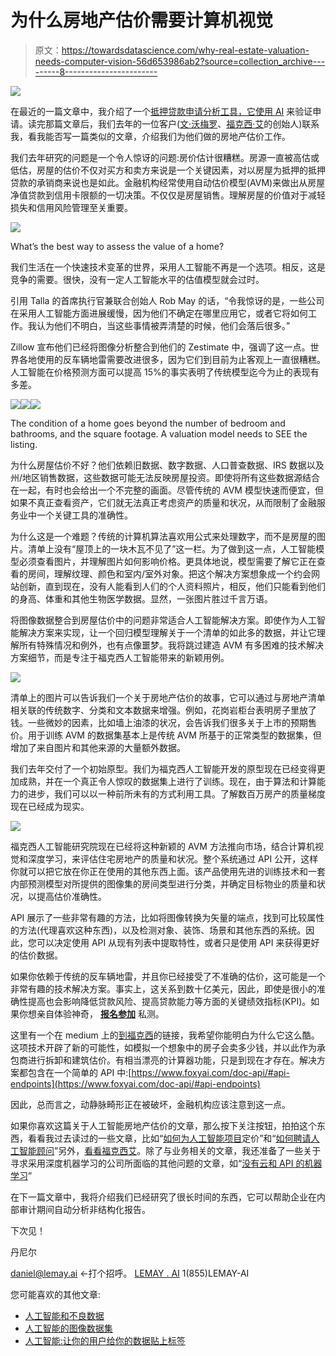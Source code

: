 # 为什么房地产估价需要计算机视觉

> 原文：<https://towardsdatascience.com/why-real-estate-valuation-needs-computer-vision-56d653986ab2?source=collection_archive---------8----------------------->

![](img/1fa7f92853bd23de0349560119aef32c.png)

在最近的一篇文章中，我介绍了一个[抵押贷款申请分析工具，它使用 AI](/what-can-we-learn-from-42-5-million-mortgage-loan-applications-990656750009) 来验证申请。读完那篇文章后，我们去年的一位客户([文·沃梅罗](https://medium.com/be-the-fox)、[福克西·艾](https://www.foxyai.com)的创始人)联系我，看我能否写一篇类似的文章，介绍我们为他们做的房地产估价工作。

我们去年研究的问题是一个令人惊讶的问题:房价估计很糟糕。房源一直被高估或低估，房屋的估价不仅对买方和卖方来说是一个关键因素，对以房屋为抵押的抵押贷款的承销商来说也是如此。金融机构经常使用自动估价模型(AVM)来做出从房屋净值贷款到信用卡限额的一切决策。不仅仅是房屋销售。理解房屋的价值对于减轻损失和信用风险管理至关重要。

![](img/c8fb3295490def3c0ebc9f25c1178254.png)

What’s the best way to assess the value of a home?

我们生活在一个快速技术变革的世界，采用人工智能不再是一个选项。相反，这是竞争的需要。很快，没有一定人工智能水平的估值模型就会过时。

引用 Talla 的首席执行官兼联合创始人 Rob May 的话，“令我惊讶的是，一些公司在采用人工智能方面进展缓慢，因为他们不确定在哪里应用它，或者它将如何工作。我认为他们不明白，当这些事情被弄清楚的时候，他们会落后很多。”

Zillow 宣布他们已经将图像分析整合到他们的 Zestimate 中，强调了这一点。世界各地使用的反车辆地雷需要改进很多，因为它们到目前为止客观上一直很糟糕。人工智能在价格预测方面可以提高 15%的事实表明了传统模型迄今为止的表现有多差。

![](img/24689243a88e35a328ba6ba1a487c0da.png)![](img/fb16ad8d772c2ccf6cc61e197169cf8a.png)![](img/1deb280606fc04b409d6e4e070345f8f.png)

The condition of a home goes beyond the number of bedroom and bathrooms, and the square footage. A valuation model needs to SEE the listing.

为什么房屋估价不好？他们依赖旧数据、数字数据、人口普查数据、IRS 数据以及州/地区销售数据，这些数据可能无法反映房屋投资。即使将所有这些数据源结合在一起，有时也会给出一个不完整的画面。尽管传统的 AVM 模型快速而便宜，但如果不真正查看资产，它们就无法真正考虑资产的质量和状况，从而限制了金融服务业中一个关键工具的准确性。

为什么这是一个难题？传统的计算机算法喜欢用公式来处理数字，而不是房屋的图片。清单上没有“屋顶上的一块木瓦不见了”这一栏。为了做到这一点，人工智能模型必须查看图片，并理解图片如何影响价格。更具体地说，模型需要了解它正在查看的房间，理解纹理、颜色和室内/室外对象。把这个解决方案想象成一个约会网站创新，直到现在，没有人能看到人们的个人资料照片，相反，他们只能看到他们的身高、体重和其他生物医学数据。显然，一张图片胜过千言万语。

将图像数据整合到房屋估价中的问题非常适合人工智能解决方案。即使作为人工智能解决方案来实现，让一个回归模型理解关于一个清单的如此多的数据，并让它理解所有特殊情况和例外，也有点像噩梦。我将跳过建造 AVM 有多困难的技术解决方案细节，而是专注于福克西人工智能带来的新颖用例。

![](img/0b22e23743ec1272f354d5bc5ee05db1.png)

清单上的图片可以告诉我们一个关于房地产估价的故事，它可以通过与房地产清单相关联的传统数字、分类和文本数据来增强。例如，花岗岩柜台表明房子里放了钱。一些微妙的因素，比如墙上油漆的状况，会告诉我们很多关于上市的预期售价。用于训练 AVM 的数据集基本上是传统 AVM 所基于的正常类型的数据集，但增加了来自图片和其他来源的大量额外数据。

我们去年交付了一个初始原型。我们为福克西人工智能开发的原型现在已经变得更加成熟，并在一个真正令人惊叹的数据集上进行了训练。现在，由于算法和计算能力的进步，我们可以以一种前所未有的方式利用工具。了解数百万房产的质量梯度现在已经成为现实。

![](img/b97a85e4524da62481acb8f2add5818d.png)

福克西人工智能研究院现在已经将这种新颖的 AVM 方法推向市场，结合计算机视觉和深度学习，来评估住宅房地产的质量和状况。整个系统通过 API 公开，这样你就可以把它放在你正在使用的其他东西上面。该产品使用先进的训练技术和一套内部预测模型对所提供的图像集的房间类型进行分类，并确定目标物业的质量和状况，以提高估价准确性。

API 展示了一些非常有趣的方法，比如将图像转换为矢量的端点，找到可比较属性的方法(代理喜欢这种东西)，以及检测对象、装饰、场景和其他东西的系统。因此，您可以决定使用 API 从现有列表中提取特性，或者只是使用 API 来获得更好的估价数据。

如果你依赖于传统的反车辆地雷，并且你已经接受了不准确的估价，这可能是一个非常有趣的技术解决方案。事实上，这关系到数十亿美元，因此，即使是很小的准确性提高也会影响降低贷款风险、提高贷款能力等方面的关键绩效指标(KPI)。如果你想亲自体验神奇， [**报名参加**](https://foxyai.com/#sign-up) 私测。

这里有一个在 medium 上的[到福克西](https://medium.com/be-the-fox)的链接，我希望你能明白为什么它这么酷。这项技术开辟了新的可能性，如模拟一个想象中的房子会卖多少钱，并以此作为承包商进行拆卸和建筑估价。有相当漂亮的计算器功能，只是到现在才存在。解决方案都包含在一个简单的 API 中:[https://www.foxyai.com/doc-api/#api-endpoints](https://www.foxyai.com/doc-api/#api-endpoints)

因此，总而言之，动静脉畸形正在被破坏，金融机构应该注意到这一点。

如果你喜欢这篇关于人工智能房地产估价的文章，那么按下关注按钮，拍拍这个东西，看看我过去读过的一些文章，比如“[如何为人工智能项目](https://medium.com/towards-data-science/how-to-price-an-ai-project-f7270cb630a4)定价”和“[如何聘请人工智能顾问](https://medium.com/towards-data-science/why-hire-an-ai-consultant-50e155e17b39)”另外，[看看福克西艾](https://www.foxyai.com)。除了与业务相关的文章，我还准备了一些关于寻求采用深度机器学习的公司所面临的其他问题的文章，如“[没有云和 API 的机器学习](https://medium.com/@lemaysolutions/locked-in-a-box-machine-learning-without-cloud-or-apis-76cc54e391c8)”

在下一篇文章中，我将介绍我们已经研究了很长时间的东西，它可以帮助企业在内部审计期间自动分析非结构化报告。

下次见！

丹尼尔

[daniel@lemay.ai](mailto:daniel@lemay.ai) ←打个招呼。
[LEMAY . AI](https://lemay.ai)
1(855)LEMAY-AI

您可能喜欢的其他文章:

*   [人工智能和不良数据](/artificial-intelligence-and-bad-data-fbf2564c541a)
*   [人工智能的图像数据集](/image-datasets-for-artificial-intelligence-bbb12615edd7)
*   [人工智能:让你的用户给你的数据贴上标签](https://medium.com/towards-data-science/artificial-intelligence-get-your-users-to-label-your-data-b5fa7c0c9e00)